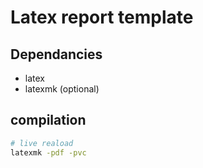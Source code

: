 # Latex report template


## Dependancies
 * latex
 * latexmk (optional)

## compilation
```bash
# live reaload
latexmk -pdf -pvc
```

